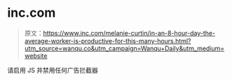 # inc.com

> 原文：<https://www.inc.com/melanie-curtin/in-an-8-hour-day-the-average-worker-is-productive-for-this-many-hours.html?utm_source=wanqu.co&utm_campaign=Wanqu+Daily&utm_medium=website>

请启用 JS 并禁用任何广告拦截器